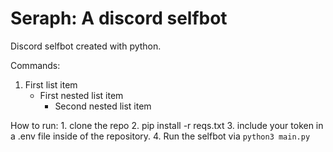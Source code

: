 # Seraph: A discord selfbot 

Discord selfbot created with python. 

Commands:

1. First list item
   - First nested list item
     - Second nested list item

How to run:
    1. clone the repo
    2. pip install -r reqs.txt
    3. include your token in a .env file inside of the repository.
    4. Run the selfbot via `python3 main.py`
